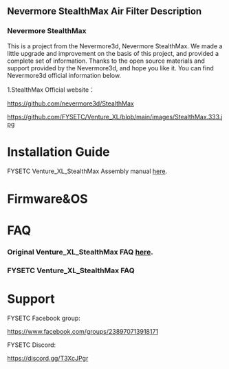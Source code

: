 ## Nevermore StealthMax Air Filter Description

### Nevermore StealthMax

This is a project from the Nevermore3d, Nevermore StealthMax. We made a little upgrade and improvement on the basis of this project, and provided a complete set of information. Thanks to the open source materials and support provided by the Nevermore3d, and hope you like it. You can find Nevermore3d official information below. 

1.StealthMax Official website： 

https://github.com/nevermore3d/StealthMax

https://github.com/FYSETC/Venture_XL/blob/main/images/StealthMax.333.jpg

# Installation Guide

FYSETC Venture_XL_StealthMax Assembly manual [here]([FYSETC/Venture_XL](https://github.com/FYSETC/Venture_XL/tree/main) ).




# Firmware&OS

# FAQ

### Original Venture_XL_StealthMax FAQ [here]((https://github.com/nevermore3d/StealthMax/tree/main/STLs) ).

### FYSETC Venture_XL_StealthMax FAQ



# Support

FYSETC Facebook group:

<https://www.facebook.com/groups/238970713918171>

FYSETC Discord:

<https://discord.gg/T3XcJPgr>

